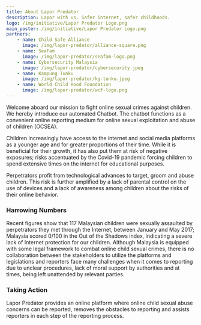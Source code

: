 ```yaml
---
title: About Lapor Predator
description: Lapor with us. Safer internet, safer childhoods.
logo: /img/initiative/Lapor Predator Logo.png
main_poster: /img/initiative/Lapor Predator Logo.png
partners:
    - name: Child Safe Alliance
      image: /img/lapor-predator/alliance-square.png
    - name: SeaFam
      image: /img/lapor-predator/seafam-logo.png
    - name: Cybersecurity Malaysia
      image: /img/lapor-predator/cybersecurity.jpeg
    - name: Kampung Tunku
      image: /img/lapor-predator/kg-tunku.jpeg
    - name: World Child Hood Foundation
      image: /img/lapor-predator/wcf-logo.png
---
```


Welcome aboard our mission to fight online sexual crimes against children. We hereby introduce our automated Chatbot. The chatbot functions as a convenient online reporting medium for online sexual exploitation and abuse of children (OCSEA).

Children increasingly have access to the internet and social media platforms as a younger age and for greater proportions of their time. While it is beneficial for their growth, it has also put them at risk of negative exposures; risks accentuated by the Covid-19 pandemic forcing children to spend extensive times on the internet for educational purposes. 

<div class='flex items-center h-96 px-4 md:px-12 rounded-md' :style="{ 'background-image': `url('/img/lapor-predator/lp-header-1.png')`, 'background-size': 'cover' }">
  <div class='w-full md:w-1/2'>
    <p class='text-white text-xl'>Perpetrators profit from technological advances to target, groom and abuse children. This risk is further amplified by a lack of parental control on the use of devices and a lack of awareness among children about the risks of their online behavior. 
    </p>
  </div>
</div>


### Harrowing Numbers
Recent figures show that 117 Malaysian children were sexually assaulted by perpetrators they met through the Internet, between January and May 2017; Malaysia scored 0/100 in the Out of the Shadows index, indicating a severe lack of Internet protection for our children. Although Malaysia is equipped with some legal framework to combat online child sexual crimes, there is no collaboration between the stakeholders to utilize the platforms and legislations and reporters face many challenges when it comes to reporting due to unclear procedures, lack of moral support by authorities and at times, being left unattended by relevant parties.

### Taking Action
Lapor Predator provides an online platform where online child sexual abuse concerns can be reported, removes the obstacles to reporting and assists reporters in each step of the reporting process.
